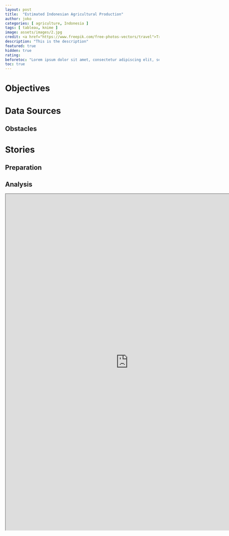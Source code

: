 ```yaml
---
layout: post
title:  "Estimated Indonesian Agricultural Production"
author: joko
categories: [ agriculture, Indonesia ]
tags: [ tableau, knime ]
image: assets/images/2.jpg
credit: <a href="https://www.freepik.com/free-photos-vectors/travel">Travel photo created by onlyyouqj - www.freepik.com</a>
description: "This is the description"
featured: true
hidden: true
rating:
beforetoc: "Lorem ipsum dolor sit amet, consectetur adipiscing elit, sed do eiusmod tempor incididunt ut labore et dolore magna aliqua. Ut enim ad minim veniam, quis nostrud exercitation ullamco laboris nisi ut aliquip ex ea commodo consequat. Duis aute irure dolor in reprehenderit in voluptate velit esse cillum dolore eu fugiat nulla pariatur. Excepteur sint occaecat cupidatat non proident, sunt in culpa qui officia deserunt mollit anim id est laborum."
toc: true 
---
```




# Objectives

# Data Sources

## Obstacles

# Stories

## Preparation

## Analysis

<center>
<iframe src="https://public.tableau.com/views/EstimatedIndonesianAgriculturalProductionperYear/EstimatedIndonesianAgriculturalProductionperYear?:showVizHome=no&:embed=true" width="800" height="1100"></iframe>
</center>